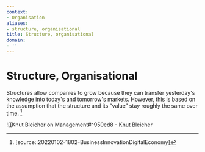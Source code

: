 ```yaml
---
context:
- Organisation
aliases:
- structure, organisational
title: Structure, organisational
domain:
- ''
---
```


# Structure, Organisational

Structures allow companies to grow because they can transfer yesterday's knowledge into today's and tomorrow's markets. However, this is based on the assumption that the structure and its “value” stay roughly the same over time. [^1]

![[Knut Bleicher on Management#^950ed8 - Knut Bleicher

[^1]: [source::20220102-1802-BusinessInnovationDigitalEconomy]

